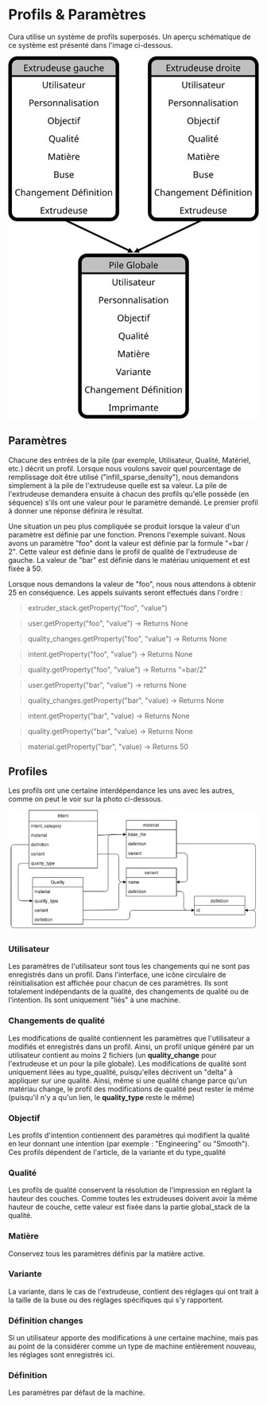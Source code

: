 # Profils & Paramètres


Cura utilise un système de profils superposés. Un aperçu schématique de ce système est présenté dans l'image ci-dessous.

![Machine instance](machine_instance.svg)

## Paramètres


Chacune des entrées de la pile (par exemple, Utilisateur, Qualité, Matériel, etc.) décrit un profil. Lorsque nous voulons savoir quel pourcentage de remplissage doit être utilisé ("infill_sparse_density"), nous demandons simplement à la pile de l'extrudeuse quelle est sa valeur. La pile de l'extrudeuse demandera ensuite à chacun des profils qu'elle possède (en séquence) s'ils ont une valeur pour le paramètre demandé. Le premier profil à donner une réponse définira le résultat.

Une situation un peu plus compliquée se produit lorsque la valeur d'un paramètre est définie par une fonction. Prenons l'exemple suivant. Nous avons un paramètre "foo" dont la valeur est définie par la formule "=bar / 2". Cette valeur est définie dans le profil de qualité de l'extrudeuse de gauche. La valeur de "bar" est définie dans le matériau uniquement et est fixée à 50.

Lorsque nous demandons la valeur de "foo", nous nous attendons à obtenir 25 en conséquence. Les appels suivants seront effectués dans l'ordre :

>extruder_stack.getProperty("foo", "value")

>user.getProperty("foo", "value") -> Returns None

>quality_changes.getProperty("foo", "value") -> Returns None

>intent.getProperty("foo", "value") -> Returns None

>quality.getProperty("foo", "value") -> Returns "=bar/2"

>user.getProperty("bar", "value") -> returns None

>quality_changes.getProperty("bar", "value) -> Returns None

>intent.getProperty("bar", "value) -> Returns None

>quality.getProperty("bar", "value) -> Returns None

>material.getProperty("bar", "value) -> Returns 50


## Profiles

Les profils ont une certaine interdépendance les uns avec les autres, comme on peut le voir sur la photo ci-dessous. 

![Profile Structure](Profile-Structure.png)

### Utilisateur

Les paramètres de l'utilisateur sont tous les changements qui ne sont pas enregistrés dans un profil. Dans l'interface, une icône circulaire de réinitialisation est affichée pour chacun de ces paramètres. Ils sont totalement indépendants de la qualité, des changements de qualité ou de l'intention. Ils sont uniquement "liés" à une machine.

### Changements de qualité

Les modifications de qualité contiennent les paramètres que l'utilisateur a modifiés et enregistrés dans un profil. Ainsi, un profil unique généré par un utilisateur contient au moins 2 fichiers (un **quality_change** pour l'extrudeuse et un pour la pile globale). Les modifications de qualité sont uniquement liées au type_qualité, puisqu'elles décrivent un "delta" à appliquer sur une qualité. Ainsi, même si une qualité change parce qu'un matériau change, le profil des modifications de qualité peut rester le même (puisqu'il n'y a qu'un lien, le **quality_type** reste le même)

### Objectif

Les profils d'intention contiennent des paramètres qui modifient la qualité en leur donnant une intention (par exemple : "Engineering" ou "Smooth"). Ces profils dépendent de l'article, de la variante et du type_qualité

### Qualité

Les profils de qualité conservent la résolution de l'impression en réglant la hauteur des couches. Comme toutes les extrudeuses doivent avoir la même hauteur de couche, cette valeur est fixée dans la partie global_stack de la qualité.

### Matière

Conservez tous les paramètres définis par la matière active.

### Variante

La variante, dans le cas de l'extrudeuse, contient des réglages qui ont trait à la taille de la buse ou des réglages spécifiques qui s'y rapportent.

### Définition changes

Si un utilisateur apporte des modifications à une certaine machine, mais pas au point de la considérer comme un type de machine entièrement nouveau, les réglages sont enregistrés ici.

### Définition

Les paramètres par défaut de la machine.